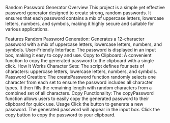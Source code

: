 Random Password Generator
Overview
This project is a simple yet effective password generator designed to create strong, random passwords. It ensures that each password contains a mix of uppercase letters, lowercase letters, numbers, and symbols, making it highly secure and suitable for various applications.

Features
Random Password Generation: Generates a 12-character password with a mix of uppercase letters, lowercase letters, numbers, and symbols.
User-Friendly Interface: The password is displayed in an input box, making it easy to copy and use.
Copy to Clipboard: A convenient function to copy the generated password to the clipboard with a single click.
How It Works
Character Sets: The script defines four sets of characters: uppercase letters, lowercase letters, numbers, and symbols.
Password Creation: The createPassword function randomly selects one character from each set to ensure the password includes all character types. It then fills the remaining length with random characters from a combined set of all characters.
Copy Functionality: The copyPassword function allows users to easily copy the generated password to their clipboard for quick use.
Usage
Click the button to generate a new password.
The generated password will appear in the input box.
Click the copy button to copy the password to your clipboard.
